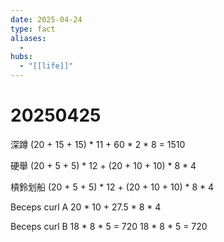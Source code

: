 ```yaml
---
date: 2025-04-24
type: fact
aliases:
  -
hubs:
  - "[[life]]"
---
```


# 20250425

深蹲
(20 + 15 + 15) * 11 + 60 * 2 * 8 = 1510

硬舉
(20 + 5 + 5) * 12 + (20 + 10 + 10) * 8 * 4

槓鈴划船
(20 + 5 + 5) * 12 + (20 + 10 + 10) * 8 * 4

Beceps curl A
20 * 10 + 27.5 * 8 * 4

Beceps curl B
18 * 8 * 5 = 720
18 * 8 * 5 = 720
